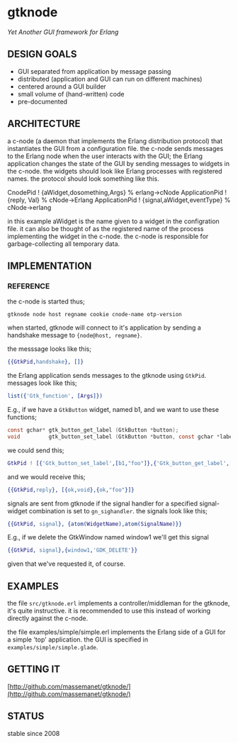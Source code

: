 # gtknode

*Yet Another GUI framework for Erlang*

## DESIGN GOALS

* GUI separated from application by message passing
* distributed (application and GUI can run on different machines)
* centered around a GUI builder
* small volume of (hand-written) code
* pre-documented

##  ARCHITECTURE

a c-node (a daemon that implements the Erlang distribution protocol)
that instantiates the GUI from a configuration file. the c-node sends
messages to the Erlang node when the user interacts with the GUI; the
Erlang application changes the state of the GUI by sending messages to
widgets in the c-node. the widgets should look like Erlang processes
with registered names. the protocol should look something like this.

CnodePid ! {aWidget,dosomething,Args}       % erlang->cNode
ApplicationPid ! {reply, Val}               % cNode->Erlang
ApplicationPid ! {signal,aWidget,eventType} % cNode->erlang

in this example aWidget is the name given to a widget in the
configration file. it can also be thought of as the registered name of
the process implementing the widget in the c-node.
  the c-node is responsible for garbage-collecting all temporary data.

##  IMPLEMENTATION

###  REFERENCE

the c-node is started thus;

```
gtknode node host regname cookie cnode-name otp-version
```

when started, gtknode will connect to it's application by sending a
handshake message to ``{node@host, regname}``.

the messsage looks like this;

```erlang
{{GtkPid,handshake}, []}
```

the Erlang application sends messages to the gtknode using
``GtkPid``. messages look like this;

```erlang
list({'Gtk_function', [Args]})
```

E.g., if we have a ``GtkButton`` widget, named b1, and we want to use
these functions;

```c
const gchar* gtk_button_get_label (GtkButton *button);
void         gtk_button_set_label (GtkButton *button, const gchar *label);
```

we could send this;

```erlang
GtkPid ! [{'Gtk_button_set_label',[b1,"foo"]},{'Gtk_button_get_label',[b1]}].
```

and we would receive this;

```erlang
{{GtkPid,reply}, [{ok,void},{ok,"foo"}]}
```

signals are sent from gtknode if the signal handler for a specified
signal-widget combination is set to ``gn_sighandler``. the signals look
like this;

```erlang
{{GtkPid, signal}, {atom(WidgetName),atom(SignalName)}}
```

E.g., if we delete the GtkWindow named window1 we'll get this signal

```erlang
{{GtkPid, signal},{window1,'GDK_DELETE'}}
```

given that we've requested it, of course.

##  EXAMPLES

the file ``src/gtknode.erl`` implements a controller/middleman for the
gtknode, it's quite instructive. it is recommended to use this instead of
working directly against the c-node.

the file examples/simple/simple.erl implements the Erlang side of a
GUI for a simple 'top' application. the GUI is specified in
``examples/simple/simple.glade``.

##  GETTING IT

[http://github.com/massemanet/gtknode/](http://github.com/massemanet/gtknode/)

##  STATUS

stable since 2008

